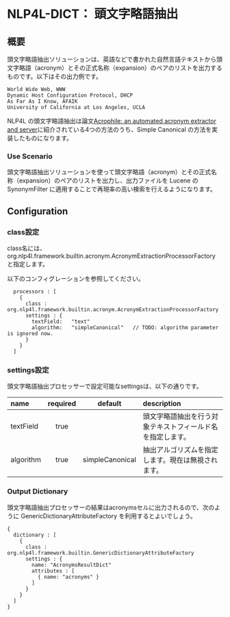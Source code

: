# NLP4L-DICT： 頭文字略語抽出

## 概要

頭文字略語抽出ソリューションは、英語などで書かれた自然言語テキストから頭文字略語（acronym）とその正式名称（expansion）のペアのリストを出力するものです。以下はその出力例です。

```
World Wide Web, WWW
Dynamic Host Configuration Protocol, DHCP
As Far As I Know, AFAIK
University of California at Los Angeles, UCLA
```

NLP4L の頭文字略語抽出は論文[Acrophile: an automated acronym extractor and server](http://dl.acm.org/citation.cfm?id=336664)に紹介されている4つの方法のうち、Simple Canonical の方法を実装したものになります。

### Use Scenario

頭文字略語抽出ソリューションを使って頭文字略語（acronym）とその正式名称（expansion）のペアのリストを出力し、出力ファイルを Lucene の SynonymFilter に適用することで再現率の高い検索を行えるようになります。

## Configuration

### class設定

class名には、org.nlp4l.framework.builtin.acronym.AcronymExtractionProcessorFactory と指定します。

以下のコンフィグレーションを参照してください。

```
  processors : [
    {
      class : org.nlp4l.framework.builtin.acronym.AcronymExtractionProcessorFactory
      settings : {
        textField:   "text"
        algorithm:   "simpleCanonical"   // TODO: algorithm parameter is ignored now.
      }
    }
  ]
```

### settings設定

頭文字略語抽出プロセッサーで設定可能なsettingsは、以下の通りです。

|name|required|default|description|
|:--|:--:|:--:|:--|
|textField|true||頭文字略語抽出を行う対象テキストフィールド名を指定します。|
|algorithm|true|simpleCanonical|抽出アルゴリズムを指定します。現在は無視されます。|

### Output Dictionary

頭文字略語抽出プロセッサーの結果はacronymsセルに出力されるので、次のように GenericDictionaryAttributeFactory を利用するとよいでしょう。

```
{
  dictionary : [
    {
      class : org.nlp4l.framework.builtin.GenericDictionaryAttributeFactory
      settings : {
        name: "AcronymsResultDict"
        attributes : [
          { name: "acronyms" }
        ]
      }
    }
  ]
}
```
